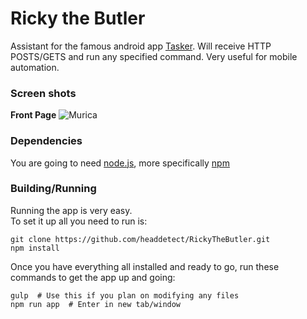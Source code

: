 Ricky the Butler
===========================

Assistant for the famous android app [Tasker](https://play.google.com/store/apps/details?id=net.dinglisch.android.taskerm&hl=en). Will receive HTTP POSTS/GETS and run any specified command. Very useful for mobile automation.

### Screen shots
**Front Page**
![Murica](http://i.imgur.com/jVM3Q3i.png "Very rough sketch of the program")


### Dependencies

You are going to need [node.js](http://nodejs.org/), more specifically [npm](http://nodejs.org/)

### Building/Running

Running the app is very easy.  
To set it up all you need to run is:

```shell
git clone https://github.com/headdetect/RickyTheButler.git
npm install
```
Once you have everything all installed and ready to go, run these commands to get the app up and going:

```shell
gulp  # Use this if you plan on modifying any files
npm run app  # Enter in new tab/window
```